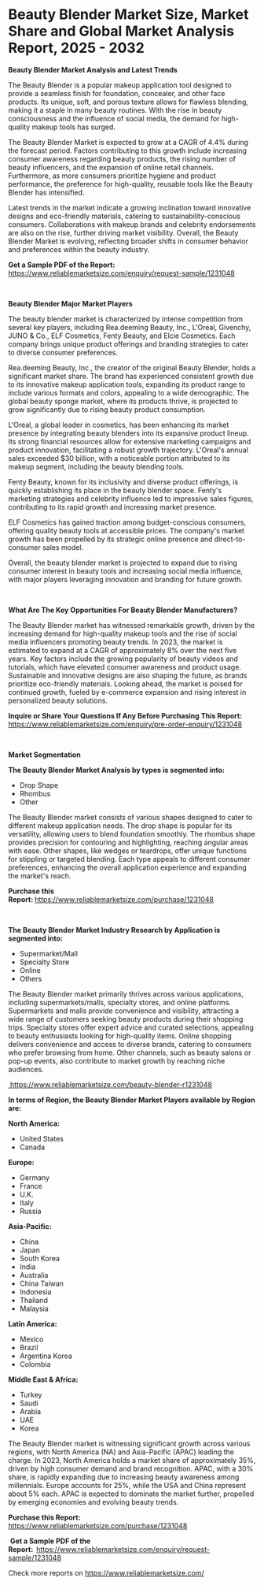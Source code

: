 <p><h1>Beauty Blender Market Size, Market Share and Global Market Analysis Report, 2025 - 2032</h1></p><p><strong>Beauty Blender Market Analysis and Latest Trends</strong></p>
<p><p>The Beauty Blender is a popular makeup application tool designed to provide a seamless finish for foundation, concealer, and other face products. Its unique, soft, and porous texture allows for flawless blending, making it a staple in many beauty routines. With the rise in beauty consciousness and the influence of social media, the demand for high-quality makeup tools has surged.</p><p>The Beauty Blender Market is expected to grow at a CAGR of 4.4% during the forecast period. Factors contributing to this growth include increasing consumer awareness regarding beauty products, the rising number of beauty influencers, and the expansion of online retail channels. Furthermore, as more consumers prioritize hygiene and product performance, the preference for high-quality, reusable tools like the Beauty Blender has intensified.</p><p>Latest trends in the market indicate a growing inclination toward innovative designs and eco-friendly materials, catering to sustainability-conscious consumers. Collaborations with makeup brands and celebrity endorsements are also on the rise, further driving market visibility. Overall, the Beauty Blender Market is evolving, reflecting broader shifts in consumer behavior and preferences within the beauty industry.</p></p>
<p><strong>Get a Sample PDF of the Report:&nbsp;</strong> <a href="https://www.reliablemarketsize.com/enquiry/request-sample/1231048?utm_campaign=3072&utm_medium=2&utm_source=Github&utm_content=ia&utm_term=04042025&utm_id=beauty-blender">https://www.reliablemarketsize.com/enquiry/request-sample/1231048</a></p>
<p>&nbsp;</p>
<p><strong>Beauty Blender Major Market Players</strong></p>
<p><p>The beauty blender market is characterized by intense competition from several key players, including Rea.deeming Beauty, Inc., L'Oreal, Givenchy, JUNO & Co., ELF Cosmetics, Fenty Beauty, and Elcie Cosmetics. Each company brings unique product offerings and branding strategies to cater to diverse consumer preferences.</p><p>Rea.deeming Beauty, Inc., the creator of the original Beauty Blender, holds a significant market share. The brand has experienced consistent growth due to its innovative makeup application tools, expanding its product range to include various formats and colors, appealing to a wide demographic. The global beauty sponge market, where its products thrive, is projected to grow significantly due to rising beauty product consumption.</p><p>L'Oreal, a global leader in cosmetics, has been enhancing its market presence by integrating beauty blenders into its expansive product lineup. Its strong financial resources allow for extensive marketing campaigns and product innovation, facilitating a robust growth trajectory. L'Oreal's annual sales exceeded $30 billion, with a noticeable portion attributed to its makeup segment, including the beauty blending tools.</p><p>Fenty Beauty, known for its inclusivity and diverse product offerings, is quickly establishing its place in the beauty blender space. Fenty's marketing strategies and celebrity influence led to impressive sales figures, contributing to its rapid growth and increasing market presence.</p><p>ELF Cosmetics has gained traction among budget-conscious consumers, offering quality beauty tools at accessible prices. The company's market growth has been propelled by its strategic online presence and direct-to-consumer sales model.</p><p>Overall, the beauty blender market is projected to expand due to rising consumer interest in beauty tools and increasing social media influence, with major players leveraging innovation and branding for future growth.</p></p>
<p>&nbsp;</p>
<p><strong>What Are The Key Opportunities For Beauty Blender Manufacturers?</strong></p>
<p><p>The Beauty Blender market has witnessed remarkable growth, driven by the increasing demand for high-quality makeup tools and the rise of social media influencers promoting beauty trends. In 2023, the market is estimated to expand at a CAGR of approximately 8% over the next five years. Key factors include the growing popularity of beauty videos and tutorials, which have elevated consumer awareness and product usage. Sustainable and innovative designs are also shaping the future, as brands prioritize eco-friendly materials. Looking ahead, the market is poised for continued growth, fueled by e-commerce expansion and rising interest in personalized beauty solutions.</p></p>
<p><strong>Inquire or Share Your Questions If Any Before Purchasing This Report:</strong> <a href="https://www.reliablemarketsize.com/enquiry/pre-order-enquiry/1231048?utm_campaign=3072&utm_medium=2&utm_source=Github&utm_content=ia&utm_term=04042025&utm_id=beauty-blender">https://www.reliablemarketsize.com/enquiry/pre-order-enquiry/1231048</a></p>
<p>&nbsp;</p>
<p><strong>Market Segmentation</strong></p>
<p><strong>The Beauty Blender Market Analysis by types is segmented into:</strong></p>
<p><ul><li>Drop Shape</li><li>Rhombus</li><li>Other</li></ul></p>
<p><p>The Beauty Blender market consists of various shapes designed to cater to different makeup application needs. The drop shape is popular for its versatility, allowing users to blend foundation smoothly. The rhombus shape provides precision for contouring and highlighting, reaching angular areas with ease. Other shapes, like wedges or teardrops, offer unique functions for stippling or targeted blending. Each type appeals to different consumer preferences, enhancing the overall application experience and expanding the market's reach.</p></p>
<p><strong>Purchase this Report:&nbsp;</strong><a href="https://www.reliablemarketsize.com/purchase/1231048?utm_campaign=3072&utm_medium=2&utm_source=Github&utm_content=ia&utm_term=04042025&utm_id=beauty-blender">https://www.reliablemarketsize.com/purchase/1231048</a></p>
<p>&nbsp;</p>
<p><strong>The Beauty Blender Market Industry Research by Application is segmented into:</strong></p>
<p><ul><li>Supermarket/Mall</li><li>Specialty Store</li><li>Online</li><li>Others</li></ul></p>
<p><p>The Beauty Blender market primarily thrives across various applications, including supermarkets/malls, specialty stores, and online platforms. Supermarkets and malls provide convenience and visibility, attracting a wide range of customers seeking beauty products during their shopping trips. Specialty stores offer expert advice and curated selections, appealing to beauty enthusiasts looking for high-quality items. Online shopping delivers convenience and access to diverse brands, catering to consumers who prefer browsing from home. Other channels, such as beauty salons or pop-up events, also contribute to market growth by reaching niche audiences.</p></p>
<p><a href="https://www.reliablemarketsize.com/beauty-blender-r1231048?utm_campaign=3072&utm_medium=2&utm_source=Github&utm_content=ia&utm_term=04042025&utm_id=beauty-blender">&nbsp;https://www.reliablemarketsize.com/beauty-blender-r1231048</a></p>
<p><strong>In terms of Region, the Beauty Blender Market Players available by Region are:</strong></p>
<p>
    <p> <strong> North America: </strong>
        <ul>
            <li>United States</li>
            <li>Canada</li>
        </ul>
        </p> 
    <p> <strong> Europe: </strong>
        <ul>
            <li>Germany</li>
            <li>France</li>
            <li>U.K.</li>
            <li>Italy</li>
            <li>Russia</li>
        </ul>
        </p> 
    <p> <strong> Asia-Pacific: </strong>
        <ul>
            <li>China</li>
            <li>Japan</li>
            <li>South Korea</li>
            <li>India</li>
            <li>Australia</li>
            <li>China Taiwan</li>
            <li>Indonesia</li>
            <li>Thailand</li>
            <li>Malaysia</li>
        </ul>
        </p> 
    <p> <strong> Latin America: </strong>
        <ul>
            <li>Mexico</li>
            <li>Brazil</li>
            <li>Argentina Korea</li>
            <li>Colombia</li>
        </ul>
        </p> 
    <p> <strong> Middle East & Africa: </strong>
        <ul>
            <li>Turkey</li>
            <li>Saudi</li>
            <li>Arabia</li>
            <li>UAE</li>
            <li>Korea</li>
        </ul>
    </p>
    </p>
<p><p>The Beauty Blender market is witnessing significant growth across various regions, with North America (NA) and Asia-Pacific (APAC) leading the charge. In 2023, North America holds a market share of approximately 35%, driven by high consumer demand and brand recognition. APAC, with a 30% share, is rapidly expanding due to increasing beauty awareness among millennials. Europe accounts for 25%, while the USA and China represent about 5% each. APAC is expected to dominate the market further, propelled by emerging economies and evolving beauty trends.</p></p>
<p><strong>Purchase this Report: </strong><a href="https://www.reliablemarketsize.com/purchase/1231048?utm_campaign=3072&utm_medium=2&utm_source=Github&utm_content=ia&utm_term=04042025&utm_id=beauty-blender">https://www.reliablemarketsize.com/purchase/1231048</a></p>
<p>&nbsp;<strong>Get a Sample PDF of the Report:&nbsp;&nbsp;</strong><a href="https://www.reliablemarketsize.com/enquiry/request-sample/1231048?utm_campaign=3072&utm_medium=2&utm_source=Github&utm_content=ia&utm_term=04042025&utm_id=beauty-blender">https://www.reliablemarketsize.com/enquiry/request-sample/1231048</a></p>
<p><strong></strong></p>
<p>Check more reports on <a href="https://www.reliablemarketsize.com/?utm_campaign=3072&utm_medium=2&utm_source=Github&utm_content=ia&utm_term=04042025&utm_id=beauty-blender">https://www.reliablemarketsize.com/</a></p>
